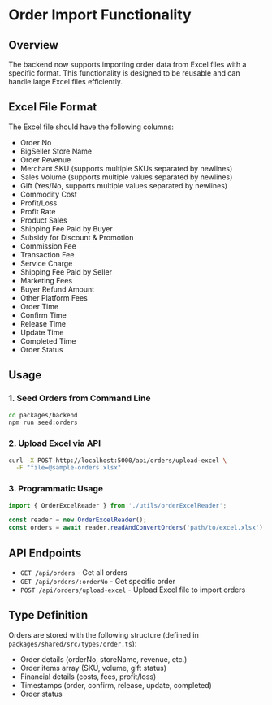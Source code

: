 # Order Import Functionality

## Overview
The backend now supports importing order data from Excel files with a specific format. This functionality is designed to be reusable and can handle large Excel files efficiently.

## Excel File Format
The Excel file should have the following columns:
- Order No
- BigSeller Store Name
- Order Revenue
- Merchant SKU (supports multiple SKUs separated by newlines)
- Sales Volume (supports multiple values separated by newlines)
- Gift (Yes/No, supports multiple values separated by newlines)
- Commodity Cost
- Profit/Loss
- Profit Rate
- Product Sales
- Shipping Fee Paid by Buyer
- Subsidy for Discount & Promotion
- Commission Fee
- Transaction Fee
- Service Charge
- Shipping Fee Paid by Seller
- Marketing Fees
- Buyer Refund Amount
- Other Platform Fees
- Order Time
- Confirm Time
- Release Time
- Update Time
- Completed Time
- Order Status

## Usage

### 1. Seed Orders from Command Line
```bash
cd packages/backend
npm run seed:orders
```

### 2. Upload Excel via API
```bash
curl -X POST http://localhost:5000/api/orders/upload-excel \
  -F "file=@sample-orders.xlsx"
```

### 3. Programmatic Usage
```typescript
import { OrderExcelReader } from './utils/orderExcelReader';

const reader = new OrderExcelReader();
const orders = await reader.readAndConvertOrders('path/to/excel.xlsx');
```

## API Endpoints

- `GET /api/orders` - Get all orders
- `GET /api/orders/:orderNo` - Get specific order
- `POST /api/orders/upload-excel` - Upload Excel file to import orders

## Type Definition
Orders are stored with the following structure (defined in `packages/shared/src/types/order.ts`):
- Order details (orderNo, storeName, revenue, etc.)
- Order items array (SKU, volume, gift status)
- Financial details (costs, fees, profit/loss)
- Timestamps (order, confirm, release, update, completed)
- Order status